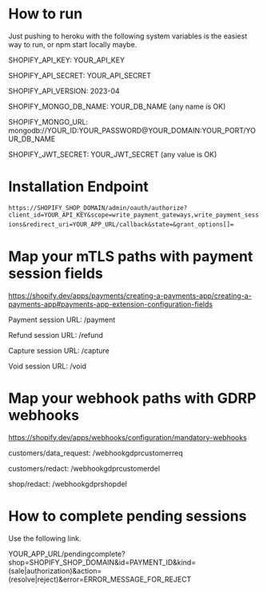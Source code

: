 # How to run
Just pushing to heroku with the following system variables is the easiest way to run, or npm start locally maybe.

SHOPIFY_API_KEY:              YOUR_API_KEY

SHOPIFY_API_SECRET:           YOUR_API_SECRET

SHOPIFY_API_VERSION:          2023-04

SHOPIFY_MONGO_DB_NAME:        YOUR_DB_NAME (any name is OK)

SHOPIFY_MONGO_URL:            mongodb://YOUR_ID:YOUR_PASSWORD@YOUR_DOMAIN:YOUR_PORT/YOUR_DB_NAME

SHOPIFY_JWT_SECRET:           YOUR_JWT_SECRET (any value is OK)

# Installation Endpoint
`https://SHOPIFY_SHOP_DOMAIN/admin/oauth/authorize?client_id=YOUR_API_KEY&scope=write_payment_gateways,write_payment_sessions&redirect_uri=YOUR_APP_URL/callback&state=&grant_options[]=`　

# Map your mTLS paths with payment session fields
https://shopify.dev/apps/payments/creating-a-payments-app/creating-a-payments-app#payments-app-extension-configuration-fields

Payment session URL: /payment

Refund session URL: /refund

Capture session URL: /capture

Void session URL: /void

# Map your webhook paths with GDRP webhooks
https://shopify.dev/apps/webhooks/configuration/mandatory-webhooks

customers/data_request:  /webhookgdprcustomerreq

customers/redact:  /webhookgdprcustomerdel

shop/redact:  /webhookgdprshopdel

# How to complete pending sessions 
Use the following link.

YOUR_APP_URL/pendingcomplete?shop=SHOPIFY_SHOP_DOMAIN&id=PAYMENT_ID&kind=(sale|authorization)&action=(resolve|reject)&error=ERROR_MESSAGE_FOR_REJECT






